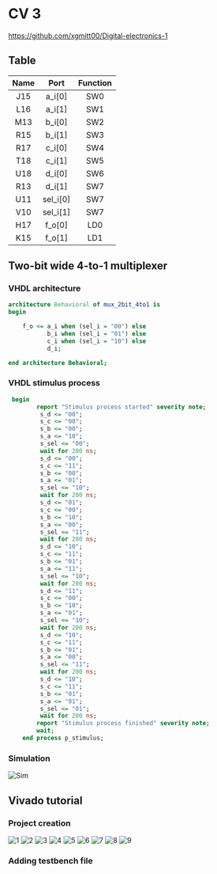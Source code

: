# CV 3

https://github.com/xgmitt00/Digital-electronics-1

## Table

| **Name** | **Port** |**Function** |
| :-: | :-: | :-: | 
| J15 | a_i[0] | SW0 | 
| L16 | a_i[1] | SW1 |
| M13 | b_i[0] | SW2 |
| R15 | b_i[1] | SW3 |
| R17 | c_i[0] | SW4 |
| T18 | c_i[1] | SW5 |
| U18 | d_i[0] | SW6 |
| R13 | d_i[1] | SW7 |
| U11 | sel_i[0] | SW7 |
| V10 | sel_i[1] | SW7 |
| H17 | f_o[0] | LD0 |
| K15 | f_o[1] | LD1 |

## Two-bit wide 4-to-1 multiplexer

### VHDL architecture

```vhdl
architecture Behavioral of mux_2bit_4to1 is
begin

    f_o <= a_i when (sel_i = "00") else
           b_i when (sel_i = "01") else
           c_i when (sel_i = "10") else
           d_i;

end architecture Behavioral;
```

### VHDL stimulus process

```vhdl
 begin
        report "Stimulus process started" severity note;
         s_d <= "00"; 
         s_c <= "00"; 
         s_b <= "00"; 
         s_a <= "10";
         s_sel <= "00"; 
         wait for 200 ns;
         s_d <= "00"; 
         s_c <= "11"; 
         s_b <= "00"; 
         s_a <= "01";
         s_sel <= "10"; 
         wait for 200 ns;
         s_d <= "01"; 
         s_c <= "00"; 
         s_b <= "10"; 
         s_a <= "00";
         s_sel <= "11"; 
         wait for 200 ns;
         s_d <= "10"; 
         s_c <= "11"; 
         s_b <= "01"; 
         s_a <= "11";
         s_sel <= "10"; 
         wait for 200 ns;
         s_d <= "11"; 
         s_c <= "00"; 
         s_b <= "10"; 
         s_a <= "01";
         s_sel <= "10"; 
         wait for 200 ns;
         s_d <= "10"; 
         s_c <= "11"; 
         s_b <= "01"; 
         s_a <= "00";
         s_sel <= "11"; 
         wait for 200 ns;
         s_d <= "10"; 
         s_c <= "11"; 
         s_b <= "01"; 
         s_a <= "01";
         s_sel <= "01"; 
         wait for 200 ns;
        report "Stimulus process finished" severity note;
        wait;
    end process p_stimulus;
```
### Simulation

![Sim](Images/sim.PNG)

## Vivado tutorial

### Project creation

![1](Images/1.PNG)
![2](Images/2.PNG)
![3](Images/3.PNG)
![4](Images/4.PNG)
![5](Images/5.PNG)
![6](Images/6.PNG)
![7](Images/7.PNG)
![8](Images/8.PNG)
![9](Images/9.PNG)

### Adding testbench file

